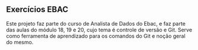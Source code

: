 ## **Exercícios EBAC**

Este projeto faz parte do curso de Analista de Dados do Ebac, e faz parte das aulas do módulo 18, 19 e 20, cujo tema é controle de versão e Git. Serve como ferramenta de aprendizado para os comandos do Git e noção geral do mesmo.